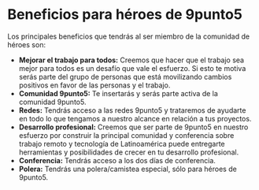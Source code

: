 # Beneficios para héroes de 9punto5
Los principales beneficios que tendrás al ser miembro de la comunidad de héroes son:

- **Mejorar el trabajo para todos:** Creemos que hacer que el trabajo sea mejor para todos es un desafío que vale el esfuerzo. Si esto te motiva serás parte del grupo de personas que está movilizando cambios positivos en favor de las personas y el trabajo.
- **Comunidad 9punto5:** Te insertarás y serás parte activa de la comunidad 9punto5.
- **Redes:** Tendrás acceso a las redes 9punto5 y trataremos de ayudarte en todo lo que tengamos a nuestro alcance en relación a tus proyectos.
- **Desarrollo profesional:** Creemos que  ser parte de 9punto5 en nuestro esfuerzo por construir la principal comunidad y conferencia sobre trabajo remoto y tecnología de Latinoamérica puede entregarte herramientas y posibilidades de crecer en tu desarrollo profesional.
- **Conferencia:** Tendrás acceso a los dos días de conferencia. 
- **Polera:** Tendrás una polera/camistea especial, sólo para héroes de 9punto5.
